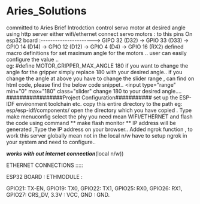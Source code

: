 # Aries_Solutions
committed to Aries
Brief Introdction
control servo motor at desired angle using http server either wifi/ethernet
connect servo motors : to this pins 
On esp32 board :----------------------> GIPO 32 (D32)
                                     -> GPIO 33 (D33)
                                     -> GPIO 14 (D14)
                                     -> GPIO 12 (D12)
                                     -> GPIO 4   (D4)
                                     -> GPIO 16  (RX2)
defined macro definitions for set maximum angle for the motors ..
user can easily configure the value ..\
eg: #define MOTOR_GRIPPER_MAX_ANGLE      180 
if you want to change the angle for the gripper simply replace 180 with your desired angle..
if you change the angle at above you have to change the slider range , can find on html code, please find the below code snippet..
<input type=\"range\" min=\"0\" max=\"180\" class=\"slider\" change 180 to your desired angle....
#################Project Configuration###########
set up the ESP-IDF environment toolchain etc.
copy this entire directory to the path eg: esp/esp-idf/components/
open the directory which you have copied .
Type make menuconfig 
select the phy you need mean WIFI/ETHERNET and flash the code using command ** make flash monitor ** 
IP address will be generated ,Type the IP address on your browser..
Added ngrok function , to work this server globally mean not in the local n/w have to setup ngrok in your system and need to configure..

***********works with out internet connection***********(local n/w))
  

ETHERNET CONNECTIONS :::::

ESP32 BOARD :      ETHMODULE :

GPIO21:              TX-EN,
GPIO19:              TX0, 
GPIO22:              TX1,
GPIO25:              RX0,
GPIO26:              RX1,
GPIO27:              CRS_DV,
3.3V  :              VCC,
GND   :             GND.

